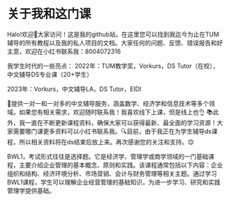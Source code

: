 # 关于我和这门课
Halo!欢迎👏大家访问！这是我的github站。在这里您可以找到我迄今为止在TUM辅导的所有教程以及我的私人项目的文档。大家任何的问题、反馈、错误报告和好主意，欢迎在小红书联系我：8004072316

我学生时代的一些亮点： 
2022年：TUM教学奖，Vorkurs，DS Tutor（在校），中文辅导DS专业课（20+学生）

2023年：Vorkurs，中文辅导LA，DS Tutor，EIDI

💼提供一对一和一对多的中文辅导服务，涵盖数学、经济学和信息技术等多个领域。如果您有相关需求，欢迎随时联系我！我喜欢线下上课，但是线上也👌 📚此外，我一直在不断更新课程资料，确保大家可以获得最新、最全面的学习资源！大家需要哪门课更多资料可以小红书联系我。🔍目前，由于我正在为学生辅导ds课程，所以相关资料将在ds结束后放上来。再次感谢您的关注和支持。😊

BWL1，考试形式往往是选择题。它是经济学、管理学或商学领域的一门基础课程，主要介绍企业管理的基本概念、原则和实践。该课程通常包括以下内容：企业组织和结构、经济环境分析、市场营销、会计与财务管理等相关主题。通过学习BWL1课程，学生可以理解企业经营管理的基础知识，为进一步学习、研究和实践管理学提供基础。
